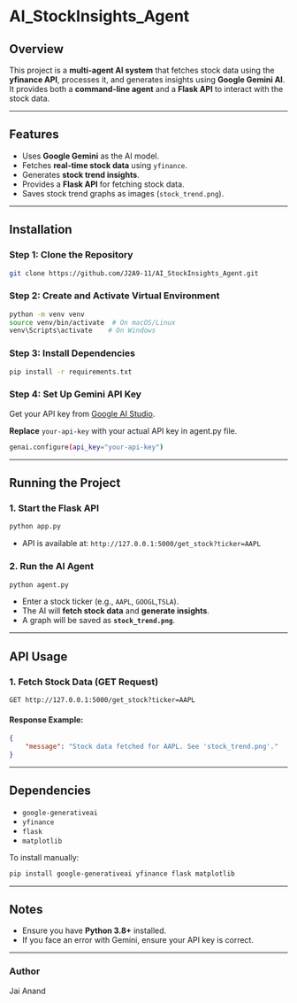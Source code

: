 # AI_StockInsights_Agent

## Overview

This project is a **multi-agent AI system** that fetches stock data using the **yfinance API**, processes it, and generates insights using **Google Gemini AI**. It provides both a **command-line agent** and a **Flask API** to interact with the stock data.

---

## Features

- Uses **Google Gemini** as the AI model.
- Fetches **real-time stock data** using `yfinance`.
- Generates **stock trend insights**.
- Provides a **Flask API** for fetching stock data.
- Saves stock trend graphs as images (`stock_trend.png`).

---

## Installation

### **Step 1: Clone the Repository**

```bash
git clone https://github.com/J2A9-11/AI_StockInsights_Agent.git
```

### **Step 2: Create and Activate Virtual Environment**
```bash
python -m venv venv
source venv/bin/activate  # On macOS/Linux
venv\Scripts\activate    # On Windows
```

### **Step 3: Install Dependencies**
```bash
pip install -r requirements.txt
```

### **Step 4: Set Up Gemini API Key**

Get your API key from [Google AI Studio](https://aistudio.google.com/).

**Replace** `your-api-key` with your actual API key in agent.py file.
```bash
genai.configure(api_key="your-api-key")
```

---

## Running the Project

### **1. Start the Flask API**

```bash
python app.py
```

- API is available at: `http://127.0.0.1:5000/get_stock?ticker=AAPL`

### **2. Run the AI Agent**

```bash
python agent.py
```

- Enter a stock ticker (e.g., `AAPL`, `GOOGL`,`TSLA`).
- The AI will **fetch stock data** and **generate insights**.
- A graph will be saved as **`stock_trend.png`**.

---

## API Usage

### **1. Fetch Stock Data (GET Request)**

```
GET http://127.0.0.1:5000/get_stock?ticker=AAPL
```

#### **Response Example:**

```json
{
    "message": "Stock data fetched for AAPL. See 'stock_trend.png'."
}
```

---

## Dependencies

- `google-generativeai`
- `yfinance`
- `flask`
- `matplotlib`

To install manually:

```bash
pip install google-generativeai yfinance flask matplotlib
```

---

## Notes

- Ensure you have **Python 3.8+** installed.
- If you face an error with Gemini, ensure your API key is correct.

---


### **Author**

Jai Anand

